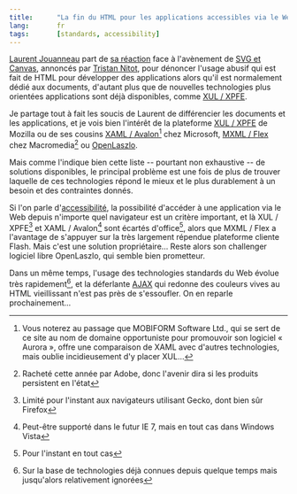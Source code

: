 ```yaml
---
title:      "La fin du HTML pour les applications accessibles via le Web n'est pas pour tout de suite"
lang:       fr
tags:       [standards, accessibility]
---
```


[Laurent Jouanneau](http://ljouanneau.com/) part de [sa réaction](http://ljouanneau.com/blog/2005/09/15/469-de-la-bonne-utilisation-des-technologies) face à l'avènement de [SVG et Canvas](http://standblog.org/blog/2005/09/15/93114367-a-propos-de-svg-et-canvas), annoncés par [Tristan Nitot](http://standblog.org/), pour dénoncer l'usage abusif qui est fait de HTML pour développer des applications alors qu'il est normalement dédié aux documents, d'autant plus que de nouvelles technologies plus orientées applications sont déjà disponibles, comme [XUL / XPFE](http://www.clever-age.com/veille/clever-link/xul-partie-visible-du-framework-mozilla-xpfe-323.html).


Je partage tout à fait les soucis de Laurent de différencier les documents et les applications, et je vois bien l'intérêt de la plateforme [XUL / XPFE](http://www.mozilla.org/xpfe/) de Mozilla ou de ses cousins [XAML / Avalon](http://www.xaml.net/)[^1] chez Microsoft, [MXML / Flex](http://www.macromedia.com/fr/software/flex/productinfo/brz_overview/) chez Macromedia[^2] ou [OpenLaszlo](http://openlaszlo.org/).

Mais comme l'indique bien cette liste -- pourtant non exhaustive -- de solutions disponibles, le principal problème est une fois de plus de trouver laquelle de ces technologies répond le mieux et le plus durablement à un besoin et des contraintes donnés.

Si l'on parle d'[accessibilité](http://www.clever-age.com/veille/clever-link/usabilite-accessibilite-realite-274.html),  la possibilité d'accéder à une application via le Web depuis n'importe quel navigateur est un critère important, et là XUL / XPFE[^3] et XAML / Avalon[^4] sont écartés d'office[^5], alors que MXML / Flex a l'avantage de s'appuyer sur la très largement répendue plateforme cliente Flash. Mais c'est une solution propriétaire… Reste alors son challenger logiciel libre OpenLaszlo, qui semble bien prometteur.

Dans un même temps, l'usage des technologies standards du Web évolue très rapidement[^6], et la déferlante [AJAX](http://blogmarks.net/tag/ajax) qui redonne des couleurs vives au HTML vieillissant n'est pas près de s'essoufler. On en reparle prochainement…


[^1]: Vous noterez au passage que MOBIFORM Software Ltd., qui se sert de ce site au nom de domaine opportuniste pour promouvoir son logiciel « Aurora », offre une comparaison de XAML avec d'autres technologies, mais oublie incidieusement d'y placer XUL…

[^2]: Racheté cette année par Adobe, donc l'avenir dira si les produits persistent en l'état

[^3]: Limité pour l'instant aux navigateurs utilisant Gecko, dont bien sûr Firefox

[^4]: Peut-être supporté dans le futur IE 7, mais en tout cas dans Windows Vista

[^5]: Pour l'instant en tout cas

[^6]: Sur la base de technologies déjà connues depuis quelque temps mais jusqu'alors relativement ignorées
